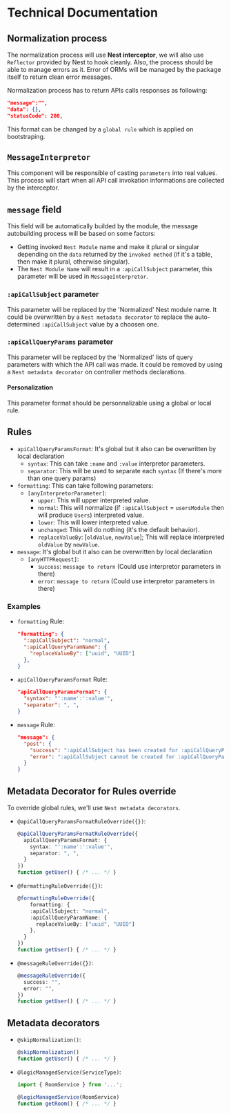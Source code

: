 # Technical Documentation

## Normalization process

The normalization process will use **Nest interceptor**, we will also use `Reflector` provided by Nest to hook cleanly.
Also, the process should be able to manage errors as it. Error of ORMs will be managed by the package itself to return clean error messages.

Normalization process has to return APIs calls responses as following:

```json
"message":"",
"data": {},
"statusCode": 200,
```

This format can be changed by a `global rule` which is applied on bootstraping.

## `MessageInterpretor`

This component will be responsible of casting `parameters` into real values.
This process will start when all API call invokation informations are collected by the interceptor.

## `message` field

This field will be automatically builded by the module, the message autobuilding process will be based on some factors:
  - Getting invoked `Nest Module` name and make it plural or singular depending on the `data` returned by the `invoked method` (if it's a table, then make it plural, otherwise singular).
  - The `Nest Module Name` will result in a `:apiCallSubject` parameter, this parameter will be used in `MessageInterpretor`.

### `:apiCallSubject` parameter

This parameter will be replaced by the 'Normalized' Nest module name.
It could be overwritten by a `Nest metadata decorator` to replace the auto-determined `:apiCallSubject` value by a choosen one.

### `:apiCallQueryParams` parameter

This parameter will be replaced by the 'Normalized' lists of query parameters with which the API call was made.
It could be removed by using a `Nest metadata decorator` on controller methods declarations.

#### Personalization

This parameter format should be personnalizable using a global or local rule.

## Rules

- `apiCallQueryParamsFormat`: It's global but it also can be overwritten by local declaration
  - `syntax`: This can take `:name` and `:value` interpretor parameters.
  - `separator`: This will be used to separate each `syntax` (If there's more than one query params)
- `formatting`: This can take following parameters:
  - `[anyInterpretorParameter]`: 
    - `upper`: This will upper interpreted value.
    - `normal`: This will normalize (if `:apiCallSubject` = `usersModule` then will produce `Users`) interpreted value.
    - `lower`: This will lower interpreted value.
    - `unchanged`: This will do nothing (it's the default behavior).
    - `replaceValueBy`: [`oldValue`, `newValue`]; This will replace interpreted `oldValue` by `newValue`.
- `message`: It's global but it also can be overwritten by local declaration
  - `[anyHTTPRequest]`:
    - `success`: `message to return` (Could use interpretor parameters in there)
    - `error`: `message to return` (Could use interpretor parameters in there)

### Examples

- `formatting` Rule:

  ```json
  "formatting": {
    ":apiCallSubject": "normal",
    ":apiCallQueryParamName": {
      "replaceValueBy": ["uuid", "UUID"]
    },
  }
  ```

- `apiCallQueryParamsFormat` Rule:

  ```json
  "apiCallQueryParamsFormat": {
    "syntax": "':name':':value'",
    "separator": ", ",
  }
  ```

- `message` Rule:

  ```json
  "message": {
    "post": {
      "success": ":apiCallSubject has been created for :apiCallQueryParams",
      "error": ":apiCallSubject cannot be created for :apiCallQueryParams"
    }
  }
  ```

## Metadata Decorator for Rules override

To override global rules, we'll use `Nest metadata decorators`.

- `@apiCallQueryParamsFormatRuleOverride({})`:

  ```ts
  @apiCallQueryParamsFormatRuleOverride({
    apiCallQueryParamsFormat: {
      syntax: "':name':':value'",
      separator: ", ",
    }
  })
  function getUser() { /* ... */ }
  ```

- `@formattingRuleOverride({})`:

  ```ts
  @formattingRuleOverride({
      formatting: {
      :apiCallSubject: "normal",
      :apiCallQueryParamName: {
        replaceValueBy: ["uuid", "UUID"]
      },
    }
  })
  function getUser() { /* ... */ }
  ```

- `@messageRuleOverride({})`:

  ```ts
  @messageRuleOverride({
    success: "",
    error: "",
  })
  function getUser() { /* ... */ }
  ```

## Metadata decorators

- `@skipNormalization()`:

  ```ts
  @skipNormalization()
  function getUser() { /* ... */ }
  ```

- `@logicManagedService(ServiceType)`:

  ```ts
  import { RoomService } from '...';

  @logicManagedService(RoomService)
  function getRoom() { /* ... */ }
  ```